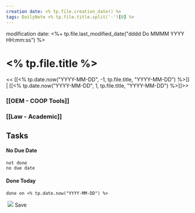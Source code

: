 ```yaml
---
creation date: <% tp.file.creation_date() %>
tags: DailyNote <% tp.file.title.split('-')[0] %>
---
```


modification date: <%+ tp.file.last_modified_date("dddd Do MMMM YYYY HH:mm:ss") %> 

# <% tp.file.title %>

<< [[<% tp.date.now("YYYY-MM-DD", -1, tp.file.title, "YYYY-MM-DD") %>]] | [[<% tp.date.now("YYYY-MM-DD", 1, tp.file.title, "YYYY-MM-DD") %>]]>>


### [[OEM - COOP Tools]]


### [[Law - Academic]]

## Tasks



#### No Due Date

```tasks
not done
no due date
```

#### Done Today

```tasks
done on <% tp.date.now("YYYY-MM-DD") %>
```

 ![](chrome-extension://annlhfjgbkfmbbejkbdpgbmpbcjnehbb/images/saveicon.png) Save